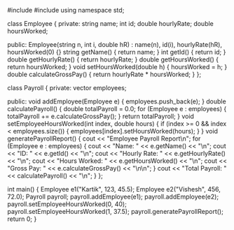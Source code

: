 #include <iostream>
#include <vector>
using namespace std;

class Employee {
private:
    string name;
    int id;
    double hourlyRate;
    double hoursWorked;

public:
    Employee(string n, int i, double hR) : name(n), id(i), hourlyRate(hR), hoursWorked(0) {}
    string getName() { return name; }
    int getId() { return id; }
    double getHourlyRate() { return hourlyRate; }
    double getHoursWorked() { return hoursWorked; }
    void setHoursWorked(double h) { hoursWorked = h; }
    double calculateGrossPay() { return hourlyRate * hoursWorked; }
};

class Payroll {
private:
    vector<Employee> employees;

public:
    void addEmployee(Employee e) {
        employees.push_back(e);
    }
    double calculatePayroll() {
        double totalPayroll = 0.0;
        for (Employee e : employees) {
            totalPayroll += e.calculateGrossPay();
        }
        return totalPayroll;
    }
    void setEmployeeHoursWorked(int index, double hours) {
        if (index >= 0 && index < employees.size()) {
            employees[index].setHoursWorked(hours);
        }
    }
    void generatePayrollReport() {
        cout << "Employee Payroll Report\n";
        for (Employee e : employees) {
            cout << "Name: " << e.getName() << "\n";
            cout << "ID: " << e.getId() << "\n";
            cout << "Hourly Rate: " << e.getHourlyRate() << "\n";
            cout << "Hours Worked: " << e.getHoursWorked() << "\n";
            cout << "Gross Pay: " << e.calculateGrossPay() << "\n\n";
        }
        cout << "Total Payroll: " << calculatePayroll() << "\n";
    }
};

int main() {
    Employee e1("Kartik", 123, 45.5);
    Employee e2("Vishesh", 456, 72.0);
    Payroll payroll;
    payroll.addEmployee(e1);
    payroll.addEmployee(e2);
    payroll.setEmployeeHoursWorked(0, 40);
    payroll.setEmployeeHoursWorked(1, 37.5);
    payroll.generatePayrollReport();
    return 0;
}
